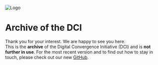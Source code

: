 ![Logo](https://sp-convergence.org/wp-content/uploads/2021/11/cropped-Logotipo1-3.png)

# Archive of the DCI

Thank you for your interest. We are happy to see you here.  
This is the **archive** of the Digital Convergence Initiative (DCI) and is **not further in use**.
For the most recent version and to find out how to stay in touch, please check out our new [GitHub](https://github.com/spdci).
